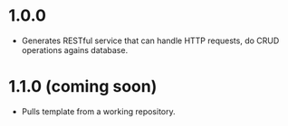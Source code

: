 # 1.0.0

- Generates RESTful service that can handle HTTP requests, do CRUD operations agains database.

# 1.1.0 (coming soon)

- Pulls template from a working repository.